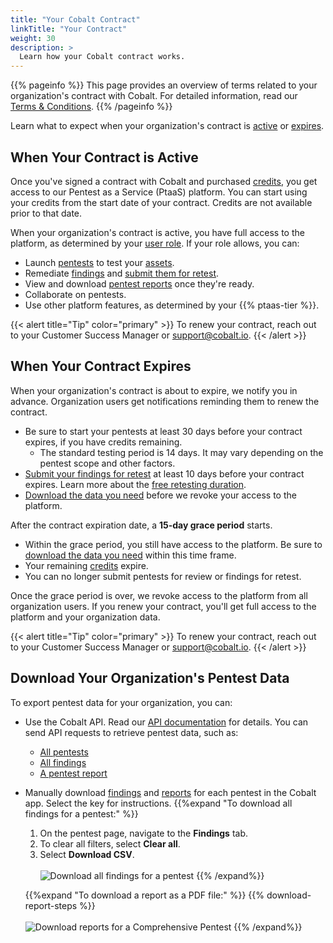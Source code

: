 ```yaml
---
title: "Your Cobalt Contract"
linkTitle: "Your Contract"
weight: 30
description: >
  Learn how your Cobalt contract works.
---
```


{{% pageinfo %}}
This page provides an overview of terms related to your organization's contract with Cobalt. For detailed information, read our [Terms & Conditions](https://www.cobalt.io/terms).
{{% /pageinfo %}}

Learn what to expect when your organization's contract is [active](#when-your-contract-is-active) or [expires](#when-your-contract-expires).

## When Your Contract is Active

Once you've signed a contract with Cobalt and purchased [credits](/platform-deep-dive/credits/), you get access to our Pentest as a Service (PtaaS) platform. You can start using your credits from the start date of your contract. Credits are not available prior to that date.

When your organization's contract is active, you have full access to the platform, as determined by your [user role](/platform-deep-dive/collaboration/user-roles/). If your role allows, you can:

- Launch [pentests](/platform-deep-dive/pentests/) to test your [assets](/platform-deep-dive/assets/).
- Remediate [findings](/platform-deep-dive/pentests/findings/) and [submit them for retest](/platform-deep-dive/pentests/findings/remediate-findings/#submit-a-finding-for-retest).
- View and download [pentest reports](/platform-deep-dive/pentests/reports/) once they're ready.
- Collaborate on pentests.
- Use other platform features, as determined by your {{% ptaas-tier %}}.

{{< alert title="Tip" color="primary" >}}
To renew your contract, reach out to your Customer Success Manager or support@cobalt.io.
{{< /alert >}}

## When Your Contract Expires

When your organization's contract is about to expire, we notify you in advance. Organization users get notifications reminding them to renew the contract.

- Be sure to start your pentests at least 30 days before your contract expires, if you have credits remaining.
  - The standard testing period is 14 days. It may vary depending on the pentest scope and other factors.
- [Submit your findings for retest](/platform-deep-dive/pentests/findings/remediate-findings/#submit-a-finding-for-retest) at least 10 days before your contract expires. Learn more about the [free retesting duration](/platform-deep-dive/pentests/findings/remediate-findings/#free-retesting-duration).
- [Download the data you need](#download-your-organizations-pentest-data) before we revoke your access to the platform.

After the contract expiration date, a **15-day grace period** starts.

- Within the grace period, you still have access to the platform. Be sure to [download the data you need](#download-your-organizations-pentest-data) within this time frame.
- Your remaining [credits](/platform-deep-dive/credits/) expire.
- You can no longer submit pentests for review or findings for retest.

Once the grace period is over, we revoke access to the platform from all organization users. If you renew your contract, you'll get full access to the platform and your organization data.

{{< alert title="Tip" color="primary" >}}
To renew your contract, reach out to your Customer Success Manager or support@cobalt.io.
{{< /alert >}}

## Download Your Organization's Pentest Data

To export pentest data for your organization, you can:

- Use the Cobalt API. Read our [API documentation](https://docs.cobalt.io/v2/) for details. You can send API requests to retrieve pentest data, such as:
  - [All pentests](https://docs.cobalt.io/v2/#get-all-pentests)
  - [All findings](https://docs.cobalt.io/v2/#get-all-findings)
  - [A pentest report](https://docs.cobalt.io/v2/#get-a-pentest-report)
- Manually download [findings](/platform-deep-dive/pentests/findings/) and [reports](/platform-deep-dive/pentests/reports/) for each pentest in the Cobalt app. Select the <i style="font-size:x-large; color: #0047AB" class="fas fa-chevron-right"></i> key for instructions.
   {{%expand "To download all findings for a pentest:" %}}
   1. On the pentest page, navigate to the **Findings** tab.
   1. To clear all filters, select **Clear all**.
   1. Select **Download CSV**.<br><br>
   ![Download all findings for a pentest](/deepdive/DownloadFindings.png "Download all findings for a pentest")
   {{% /expand%}}

   {{%expand "To download a report as a PDF file:" %}}
   {{% download-report-steps %}}<br><br>
   ![Download reports for a Comprehensive Pentest](/deepdive/DownloadReport.png "Download reports for a Comprehensive Pentest")
   {{% /expand%}}
